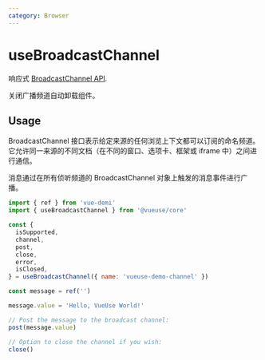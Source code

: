 ```yaml
---
category: Browser
---
```


# useBroadcastChannel

响应式 [BroadcastChannel API](https://developer.mozilla.org/en-US/docs/Web/API/BroadcastChannel). 

关闭广播频道自动卸载组件。

## Usage

BroadcastChannel 接口表示给定来源的任何浏览上下文都可以订阅的命名频道。它允许同一来源的不同文档（在不同的窗口、选项卡、框架或 iframe 中）之间进行通信。

消息通过在所有侦听频道的 BroadcastChannel 对象上触发的消息事件进行广播。

```js
import { ref } from 'vue-demi'
import { useBroadcastChannel } from '@vueuse/core'

const {
  isSupported,
  channel,
  post,
  close,
  error,
  isClosed,
} = useBroadcastChannel({ name: 'vueuse-demo-channel' })

const message = ref('')

message.value = 'Hello, VueUse World!'

// Post the message to the broadcast channel:
post(message.value)

// Option to close the channel if you wish:
close()
```
